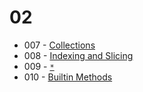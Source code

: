 # 02

* 007 - [Collections](../topics/p007)
* 008 - [Indexing and Slicing](../topics/p008)
* 009 - [`*`](../topics/p009)
* 010 - [Builtin Methods](../topics/p010)

